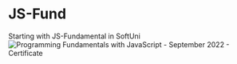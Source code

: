 # JS-Fund

Starting with JS-Fundamental in SoftUni
![Programming Fundamentals with JavaScript - September 2022 - Certificate](https://user-images.githubusercontent.com/103427078/208328322-ed83459b-3e33-45f0-8b58-64cbcd98e387.jpeg)
